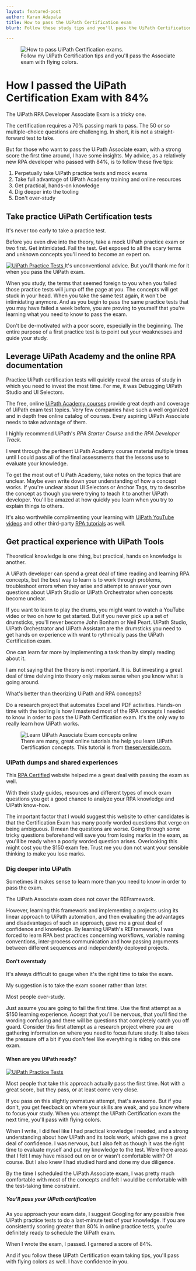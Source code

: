 ```yaml
---
layout: featured-post
author: Karan Adapala
title: How to pass the UiPath Certification exam
blurb: Follow these study tips and you'll pass the UiPath Certification exam on your first try, just like I did!   

---
```


<figure class="figure">
  <img src="https://www.rpacertified.com/assets/how-to-pass-uipath-certification.jpg" alt="How to pass UiPath Certification exams." class="img-fluid mx-auto d-block img-thumbnail rounded ">
  <figcaption class="figure-caption">Follow my UiPath Certification tips and you'll pass the Associate exam with flying colors.</figcaption>
</figure>

# How I passed the UiPath Certification Exam with 84%

The UiPath RPA Developer Associate Exam is a tricky one. 

The certification requires a 70% passing mark to pass. The 50 or so multiple-choice questions are challenging. In short, it is not a straight-forward test to take. 

But for those who want to pass the UiPath Associate exam, with a strong score the first time around, I have some insights. My advice, as a relatively new RPA developer who passed with 84%, is to follow these five tips:

1. Perpetually take UiPath practice tests and mock exams
2. Take full advantage of UiPath Academy training and online resources 
3. Get practical, hands-on knowledge 
4. Dig deeper into the tooling
5. Don't over-study

## Take practice UiPath Certification tests

It's never too early to take a practice test.

Before you even dive into the theory, take a mock UiPath practice exam or two first. Get intimidated. Fail the test. Get exposed to all the scary terms and unknown concepts you'll need to become an expert on.

<a href="https://www.rpacertified.com/cert-questions-answers.html">
<img src="https://www.rpacertified.com/assets/uipath-test-question.jpg" class="rounded float-left" alt="UiPath Practice Tests">
</a>
It's unconventional advice. But you'll thank me for it when you pass the UiPath exam.

When you study, the terms that seemed foreign to you when you failed those practice tests will jump off the page at you. The concepts will get stuck in your head. When you take the same test again, it won't be intimidating anymore. And as you begin to pass the same practice tests that you may have failed a week before, you are proving to yourself that you're learning what you need to know to pass the exam.

Don't be de-motivated with a poor score, especially in the beginning. The entire purpose of a first practice test is to point out your weaknesses and guide your study.

## Leverage UiPath Academy and the online RPA documentation 

Practice UiPath certification tests will quickly reveal the areas of study in which you need to invest the most time. For me, it was Debugging UiPath Studio and UI Selectors. 

The free, online <a href="https://academy.uipath.com/">UiPath Academy courses</a> provide great depth and coverage of UiPath exam test topics. Very few companies have such a well organized and in depth free online catalog of courses. Every aspiring UiPath Associate needs to take advantage of them.

I highly recommend UiPath's _RPA Starter Course_ and the _RPA Developer Track._

I went through the pertinent UiPath Academy course material multiple times until I could pass all of the final assessments that the lessons use to evaluate your knowledge. 

To get the most out of UiPath Academy, take notes on the topics that are unclear. Maybe even write down your understanding of how a concept works. If you're unclear about UI Selectors or Anchor Tags, try to describe the concept as though you were trying to teach it to another UiPath developer. You'll be amazed at how quickly you learn when you try to explain things to others.

It's also worthwhile complimenting your learning with <a href="https://youtube.com/playlist?list=PL_RrEj88onS-QrvtnW0EQ3i7qJUbKTdJ8">UiPath YouTube videos</a> and other third-party <a href="">RPA tutorials</a> as well.


## Get practical experience with UiPath Tools

Theoretical knowledge is one thing, but practical, hands on knowledge is another.

A UiPath developer can spend a great deal of time reading and learning RPA concepts, but the best way to learn is to work through problems, troubleshoot errors when they arise and attempt to answer your own questions about UiPath Studio or UiPath Orchestrator when concepts become unclear.

If you want to learn to play the drums, you might want to watch a YouTube video or two on how to get started. But if you never pick up a set of drumsticks, you'll never become John Bonham or Neil Peart. UiPath Studio, UiPath Orchestrator and UiPath Assistant are the drumsticks you need to get hands on experience with want to rythmically pass the UiPath Certification exam.

One can learn far more by implementing a task than by simply reading about it. 

I am not saying that the theory is not important. It is. But investing a great deal of time delving into theory only makes sense when you know what is going around.

What's better than theorizing UiPath and RPA concepts? 

Do a research project that automates Excel and PDF activities. Hands-on time with the tooling is how I mastered most of the RPA concepts I needed to know in order to pass the UiPath Certification exam. It's the only way to really learn how UiPath works. 

<figure class="figure">
  <img src="https://itknowledgeexchange.techtarget.com/coffee-talk/files/2020/08/uipath-helloworld-example.gif" alt="Learn UiPath Associate Exam concepts online" class="img-fluid mx-auto d-block img-thumbnail rounded ">
  <figcaption class="figure-caption">There are many, great online tutorials the help you learn UiPath Certification concepts. This tutorial is from <a href="https://www.theserverside.com/blog/Coffee-Talk-Java-News-Stories-and-Opinions/Make-this-UiPath-Hello-World-example-the-first-project-in-your-RPA-journey">theserverside.com.</a></figcaption>
</figure>


### UiPath dumps and shared experiences

This <a href="http://www.rpacertified.com">RPA Certified</a> website helped me a great deal with passing the exam as well.

With their study guides, resources and different types of mock exam questions you get a good chance to analyze your RPA knowledge and UiPath know-how. 

The important factor that I would suggest this website to other candidates is that the Certification Exam has many poorly worded questions that verge on being ambiguous. (I mean the questions are worse. Going through some tricky questions beforehand will save you from losing marks in the exam, as you'll be ready when a poorly worded question arises. Overlooking this might cost you the $150 exam fee. Trust me you don not want your sensible thinking to make you lose marks.

### Dig deeper into UiPath

Sometimes it makes sense to learn more than you need to know in order to pass the exam.

The UiPath Associate exam does not cover the REFramework. 

However, learning this framework and implementing a projects using its linear approach to UiPath automation, and then evaluating the advantages and disadvantages of such an approach, gave me a great deal of confidence and knowledge. By learning UiPath's REFramework, I was forced to learn RPA best practices concerning workflows, variable naming conventions, inter-process communication and how passing arguments between different sequences and independently deployed projects.

#### Don't overstudy

It's always difficult to gauge when it's the right time to take the exam.

My suggestion is to take the exam sooner rather than later. 

Most people over-study.

Just assume you are going to fail the first time. Use the first attempt as a $150 learning experience. Accept that you'll be nervous, that you'll find the wording confusing and there will be questions that completely catch you off guard. Consider this first attempt as a research project where you are gathering information on where you need to focus future study. It also takes the pressure off a bit if you don't feel like everything is riding on this one exam.

#### When are you UiPath ready?

<a href="https://www.rpacertified.com/study-guide-uipath.html">
<img src="https://www.rpacertified.com/assets/uipath-certified-associate-badge.jpg" class="rounded float-right" alt="UiPath Practice Tests">
</a>

Most people that take this approach actually pass the first time. Not with a great score, but they pass, or at least come very close. 

If you pass on this slightly premature attempt, that's awesome. But if you don't, you get feedback on where your skills are weak, and you know where to focus your study. When you attempt the UiPath Certification exam the next time, you'll pass with flying colors.

When I write, I did feel like I had practical knowledge I needed, and a strong understanding about how UiPath and its tools work, which gave me a great deal of confidence. I was nervous, but I also felt as though it was the right time to evaluate myself and put my knowledge to the test. Were there areas that I felt I may have missed out on or or wasn't comfortable with? Of course. But I also knew I had studied hard and done my due diligence.

By the time I scheduled the UiPath Associate exam, I was pretty much comfortable with most of the concepts and felt I would be comfortable with the test-taking time constraint. 

##### You'll pass your UiPath certification

As you approach your exam date, I suggest Googling for any possible free UiPath practice tests to do a last-minute test of your knowledge. If you are consistently scoring greater than 80% in online practice tests, you're definitely ready to schedule the UiPath exam.

When I wrote the exam, I passed. I garnered a score of 84%.

And if you follow these UiPath Certification exam taking tips, you'll pass with flying colors as well. I have confidence in you.

